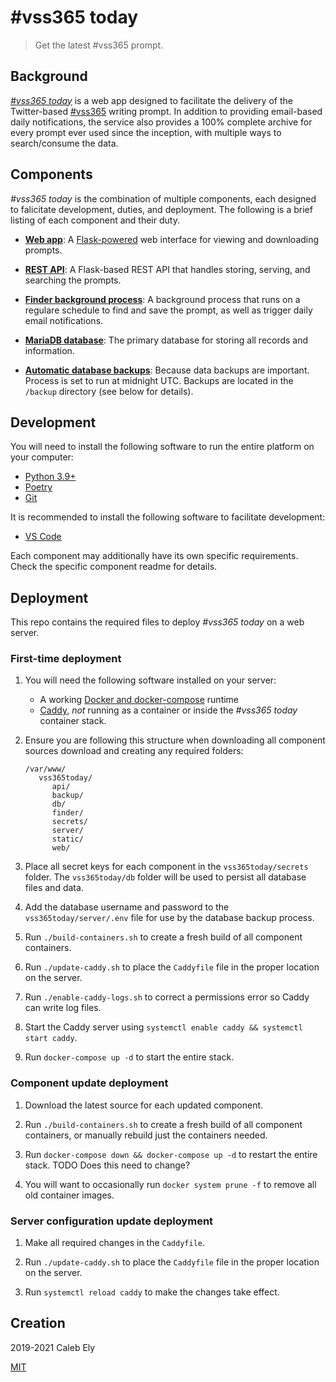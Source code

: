 # #vss365 today

> Get the latest #vss365 prompt.

## Background

[_#vss365 today_](https://vss365today.com) is a web app designed to facilitate
the delivery of the Twitter-based [#vss365](https://twitter.com/vss365official)
writing prompt. In addition to providing email-based daily notifications,
the service also provides a 100% complete archive for every prompt ever used
since the inception, with multiple ways to search/consume the data.

## Components

_#vss365 today_ is the combination of multiple components, each designed to falicitate
development, duties, and deployment. The following is a brief listing of each
component and their duty.

- **[Web app](https://github.com/le717/vss365today-web)**: A
[Flask-powered](https://flask.palletsprojects.com/en/1.1.x/) web interface for viewing
and downloading prompts.

- **[REST API](https://github.com/le717/vss365today-api)**: A Flask-based REST API that handles
storing, serving, and searching the prompts.

- **[Finder background process](https://github.com/le717/vss365today-finder)**: A background process
that runs on a regulare schedule to find and save the prompt, as well as
trigger daily email notifications.

- **[MariaDB database](https://hub.docker.com/_/mariadb)**:
The primary database for storing all records and information.

- **[Automatic database backups](https://hub.docker.com/r/databack/mysql-backup)**:
Because data backups are important. Process is set to run at midnight UTC.
Backups are located in the `/backup` directory (see below for details).

## Development

You will need to install the following software to run the entire platform on
your computer:

- [Python 3.9+](https://www.python.org/)
- [Poetry](https://python-poetry.org/)
- [Git](https://git-scm.com/)

It is recommended to install the following software to facilitate development:

- [VS Code](https://code.visualstudio.com/)

Each component may additionally have its own specific requirements.
Check the specific component readme for details.

## Deployment

This repo contains the required files to deploy _#vss365 today_ on a web server.

### First-time deployment

1. You will need the following software installed on your server:

   - A working [Docker and docker-compose](https://www.docker.com/) runtime
   - [Caddy](https://caddyserver.com/), _not_ running as a container or
   inside the _#vss365 today_  container stack.

1. Ensure you are following this structure when downloading all component sources download and creating any required folders:

   ```
   /var/www/
      vss365today/
         api/
         backup/
         db/
         finder/
         secrets/
         server/
         static/
         web/
   ```

1. Place all secret keys for each component in the `vss365today/secrets` folder.
The `vss365today/db` folder will be used to persist all database files and data.

1. Add the database username and password to the `vss365today/server/.env`
file for use by the database backup process.

1. Run `./build-containers.sh` to create a fresh build of all component
containers.

1. Run `./update-caddy.sh` to place the `Caddyfile` file in the proper
location on the server.

1. Run `./enable-caddy-logs.sh` to correct a permissions error so Caddy can write log files.

1. Start the Caddy server using `systemctl enable caddy && systemctl start caddy`.

1. Run `docker-compose up -d` to start the entire stack.

### Component update deployment

1. Download the latest source for each updated component.

1. Run `./build-containers.sh` to create a fresh build of all
component containers, or manually rebuild just the containers needed.

1. Run `docker-compose down && docker-compose up -d` to restart the entire stack.
TODO Does this need to change?

1. You will want to occasionally run `docker system prune -f` to remove all old container images.

### Server configuration update deployment

1. Make all required changes in the `Caddyfile`.

1. Run `./update-caddy.sh` to place the `Caddyfile` file in the proper
location on the server.

1. Run `systemctl reload caddy` to make the changes take effect.

## Creation

2019-2021 Caleb Ely

[MIT](LICENSE)

